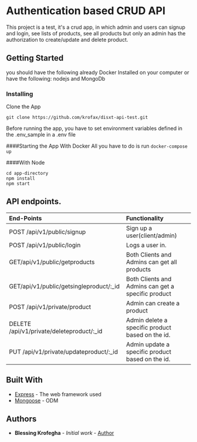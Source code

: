 # Authentication based CRUD API

This project is a test, it's a crud app, in which admin and users can signup and login, see lists of products, see all products but only an admin has the authorization to create/update and delete product.

## Getting Started

you should have the following already
Docker Installed on your computer or have the following:
nodejs and MongoDb

### Installing

Clone the App

```
git clone https://github.com/krofax/disxt-api-test.git
```

Before running the app, you have to set environment variables defined in the .env_sample in a .env file

####Starting the App With Docker
All you have to do is run `docker-compose up`

####With Node

```
cd app-directory
npm install
npm start
```

## API endpoints.

| End-Points                               | Functionality                                       |
| :----------------------------------------| :-------------------------------------------------- |
| POST /api/v1/public/signup               | Sign up a user(client/admin)                        |
| POST /api/v1/public/login                | Logs a user in.                                     |
| GET/api/v1/public/getproducts            | Both Clients and Admins can get all products        |
| GET/api/v1/public/getsingleproduct/:_id  | Both Clients and Admins can get a specific product  |
| POST /api/v1/private/product             | Admin can create a product                          |
| DELETE /api/v1/private/deleteproduct/:_id| Admin delete a specific product based on the id.    |
| PUT /api/v1/private/updateproduct/:_id   | Admin update a specific product based on the id.    |
                             

## Built With

- [Express](http://www.dropwizard.io/1.0.2/docs/) - The web framework used
- [Mongoose](https://maven.apache.org/) - ODM

## Authors

- **Blessing Krofegha** - _Initial work_ - [Author](https://github.com/krofax/disxt-api-test)

